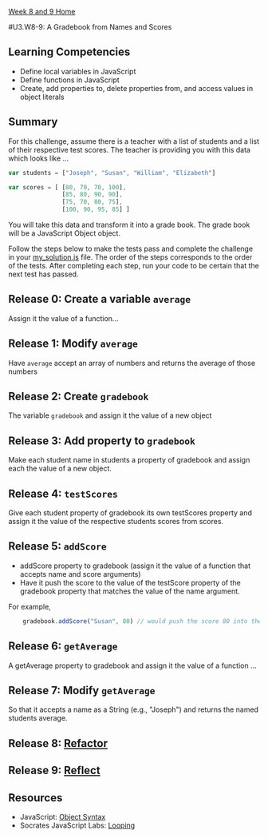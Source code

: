 [Week 8 and 9 Home](../../)

#U3.W8-9: A Gradebook from Names and Scores

## Learning Competencies
- Define local variables in JavaScript
- Define functions in JavaScript 
- Create, add properties to, delete properties from, and access values in object literals


## Summary
For this challenge, assume there is a teacher with a list of students and a list of their respective test scores.  The teacher is providing you with this data which looks like ...

```javascript
var students = ["Joseph", "Susan", "William", "Elizabeth"]

var scores = [ [80, 70, 70, 100],
               [85, 80, 90, 90],
               [75, 70, 80, 75],
               [100, 90, 95, 85] ]
```


You will take this data and transform it into a grade book.  The grade book will be a JavaScript Object object.

Follow the steps below to make the tests pass and complete the challenge in your [my_solution.js](my_solution.js) file.  The order of the steps 
corresponds to the order of the tests.  After completing each step, run your code to be certain that the next test has passed.

## Release 0: Create a variable `average`
Assign it the value of a function... 

## Release 1: Modify `average`
Have `average` accept an array of numbers and returns the average of those numbers

## Release 2: Create `gradebook`
The variable `gradebook` and assign it the value of a new object

## Release 3: Add property to `gradebook`
Make each student name in students a property of gradebook and assign each the value of a new object.

## Release 4: `testScores`
Give each student property of gradebook its own testScores property and assign it the value of the respective students scores from scores.

## Release 5: `addScore`
- addScore property to gradebook (assign it the value of a function that accepts name and score arguments)
- Have it push the score to the value of the testScore property of the gradebook property that matches the value of the name argument.  

For example, 
```javascript
    gradebook.addScore("Susan", 80) // would push the score 80 into the value of gradebook.Susan.testScores.
```
## Release 6: `getAverage`
A getAverage property to gradebook and assign it the value of a function ...

## Release 7: Modify `getAverage`
So that it accepts a name as a String (e.g., "Joseph") and returns the named students average.

## Release 8: [Refactor](../../../references/refactoring.md)

## Release 9: [Reflect](../../../references/reflection.md)


## Resources
- JavaScript: [Object Syntax](http://www.sitepoint.com/back-to-basics-javascript-object-syntax/)
- Socrates JavaScript Labs: [Looping](https://socrates.devbootcamp.com/labs/javascript/loops/looping-basics)




